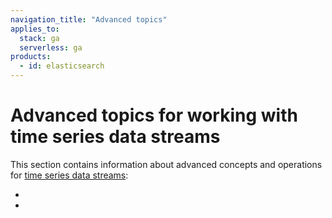 ```yaml
---
navigation_title: "Advanced topics"
applies_to:
  stack: ga
  serverless: ga
products:
  - id: elasticsearch
---
```


# Advanced topics for working with time series data streams

This section contains information about advanced concepts and operations for [time series data streams](/manage-data/data-store/data-streams/time-series-data-stream-tsds.md):

- [](/manage-data/data-store/data-streams/time-bound-tsds.md)
- [](/manage-data/data-store/data-streams/reindex-tsds.md)
